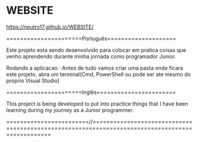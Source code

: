 # WEBSITE

https://neutro17.github.io/WEBSITE/

======================Português====================

Este projeto esta sendo desenvolvido para colocar em pratica coisas que venho aprendendo durante minha jornada como programador Junior.

Rodando a aplicacao : Antes de tudo vamos criar uma pasta onde ficara este projeto, abra um terminal(Cmd, PowerShell ou pode ser ate mesmo do proprio Visual Studio) 

======================Inglês=======================

This project is being developed to put into practice things that I have been learning during my journey as a Junior programmer.


========================//================================================================================================

